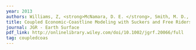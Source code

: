 ```yaml
---
year: 2013
authors: Williams, Z, <strong>McNamara, D. E. </strong>, Smith, M. D., Murray, A. B, and Gopalakrishnan, S.
title: Coupled Economic-Coastline Modeling with Suckers and Free Riders.
journal: JGR - Earth Surface
pdf_link: http://onlinelibrary.wiley.com/doi/10.1002/jgrf.20066/full
tag: coupledcoas
---
```

